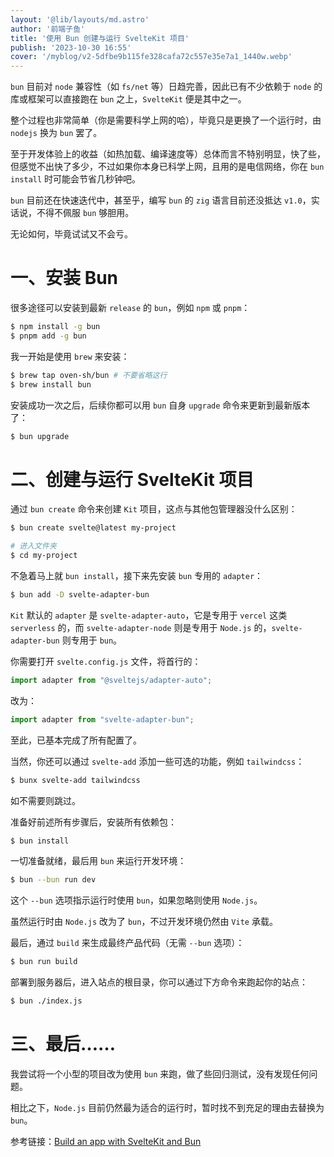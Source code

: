 ```yaml
---
layout: '@lib/layouts/md.astro'
author: '前端子鱼'
title: '使用 Bun 创建与运行 SvelteKit 项目'
publish: '2023-10-30 16:55'
cover: '/myblog/v2-5dfbe9b115fe328cafa72c557e35e7a1_1440w.webp'
---
```


`bun` 目前对 `node` 兼容性（如 `fs/net` 等）日趋完善，因此已有不少依赖于 `node` 的库或框架可以直接跑在 `bun` 之上，`SvelteKit` 便是其中之一。

整个过程也非常简单（你是需要科学上网的哈），毕竟只是更换了一个运行时，由 `nodejs` 换为 `bun` 罢了。

至于开发体验上的收益（如热加载、编译速度等）总体而言不特别明显，快了些，但感觉不出快了多少，不过如果你本身已科学上网，且用的是电信网络，你在 `bun install` 时可能会节省几秒钟吧。

`bun` 目前还在快速迭代中，甚至乎，编写 `bun` 的 `zig` 语言目前还没抵达 `v1.0`，实话说，不得不佩服 `bun` 够胆用。

无论如何，毕竟试试又不会亏。

# 一、安装 Bun

很多途径可以安装到最新 `release` 的 `bun`，例如 `npm` 或 `pnpm`：

```bash
$ npm install -g bun
$ pnpm add -g bun
```

我一开始是使用 `brew` 来安装：

```bash
$ brew tap oven-sh/bun # 不要省略这行
$ brew install bun
```

安装成功一次之后，后续你都可以用 `bun` 自身 `upgrade` 命令来更新到最新版本了：

```bash
$ bun upgrade
```

# 二、创建与运行 SvelteKit 项目

通过 `bun create` 命令来创建 `Kit` 项目，这点与其他包管理器没什么区别：

```bash
$ bun create svelte@latest my-project

# 进入文件夹
$ cd my-project
```

不急着马上就 `bun install`，接下来先安装 `bun` 专用的 `adapter`：

```bash
$ bun add -D svelte-adapter-bun
```

`Kit` 默认的 `adapter` 是 `svelte-adapter-auto`，它是专用于 `vercel` 这类 `serverless` 的，而 `svelte-adapter-node` 则是专用于 `Node.js` 的，`svelte-adapter-bun` 则专用于 `bun`。

你需要打开 `svelte.config.js` 文件，将首行的：

```js
import adapter from "@sveltejs/adapter-auto";
```

改为：

```js
import adapter from "svelte-adapter-bun";
```

至此，已基本完成了所有配置了。

当然，你还可以通过 `svelte-add` 添加一些可选的功能，例如 `tailwindcss`：

```bash
$ bunx svelte-add tailwindcss
```

如不需要则跳过。

准备好前述所有步骤后，安装所有依赖包：

```bash
$ bun install
```

一切准备就绪，最后用 `bun` 来运行开发环境：

```bash
$ bun --bun run dev
```

这个 `--bun` 选项指示运行时使用 `bun`，如果忽略则使用 `Node.js`。

虽然运行时由 `Node.js` 改为了 `bun`，不过开发环境仍然由 `Vite` 承载。

最后，通过 `build` 来生成最终产品代码（无需 `--bun` 选项）：

```bash
$ bun run build
```
部署到服务器后，进入站点的根目录，你可以通过下方命令来跑起你的站点：

```bash
$ bun ./index.js 
```

# 三、最后……

我尝试将一个小型的项目改为使用 `bun` 来跑，做了些回归测试，没有发现任何问题。

相比之下，`Node.js` 目前仍然最为适合的运行时，暂时找不到充足的理由去替换为 `bun`。

参考链接：[Build an app with SvelteKit and Bun](https://bun.sh/guides/ecosystem/sveltekit)